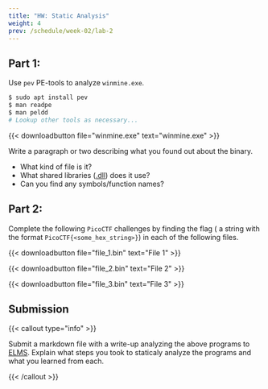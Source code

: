 ```yaml
---
title: "HW: Static Analysis"
weight: 4
prev: /schedule/week-02/lab-2
---
```


## Part 1:

Use `pev` PE-tools to analyze `winmine.exe`.

```sh
$ sudo apt install pev
$ man readpe
$ man peldd
# Lookup other tools as necessary...
```

{{< downloadbutton file="winmine.exe" text="winmine.exe" >}}

Write a paragraph or two describing what you found out about the binary.

- What kind of file is it?
- What shared libraries
  ([<library>.dll](https://en.wikipedia.org/wiki/Dynamic-link_library)) does it
  use?
- Can you find any symbols/function names?

## Part 2:

Complete the following `PicoCTF` challenges by finding the flag ( a string with
the format `PicoCTF{<some_hex_string>}`) in each of the following files.

{{< downloadbutton file="file_1.bin" text="File 1" >}}

{{< downloadbutton file="file_2.bin" text="File 2" >}}

{{< downloadbutton file="file_3.bin" text="File 3" >}}

## Submission

{{< callout type="info" >}}

Submit a markdown file with a write-up analyzing the above programs to
[ELMS](https://umd.instructure.com/courses/1374508/assignments). Explain what
steps you took to staticaly analyze the programs and what you learned from each.

{{< /callout >}}
